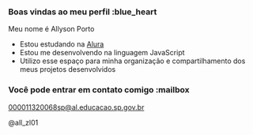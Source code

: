 ### Boas vindas ao meu perfil :blue_heart

Meu nome é Allyson Porto

- Estou estudando na [Alura](https://www.alura.com.br)
- Estou me desenvolvendo na linguagem JavaScript
- Utilizo esse espaço para minha organização e compartilhamento dos meus projetos desenvolvidos

### Você pode entrar em contato comigo :mailbox

000011320068sp@al.educacao.sp.gov.br

@all_zl01


